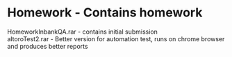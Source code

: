 # Homework - Contains homework
HomeworkInbankQA.rar - contains initial submission<br>
altoroTest2.rar - Better version for automation test, runs on chrome browser and produces better reports
